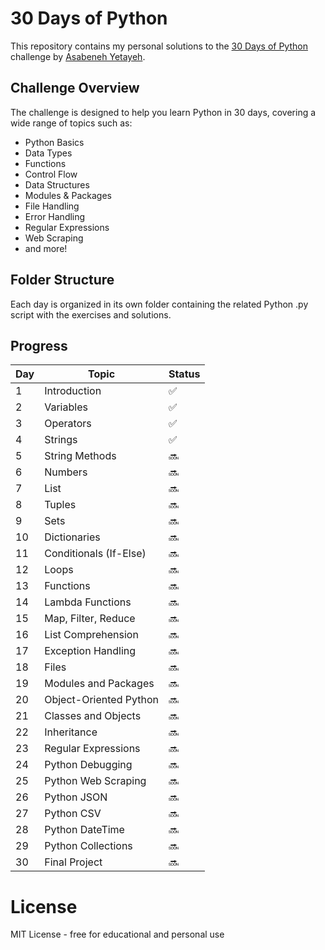 # 30 Days of Python

This repository contains my personal solutions to the [30 Days of Python](https://github.com/Asabeneh/30-Days-Of-Python) challenge by [Asabeneh Yetayeh](https://github.com/Asabeneh).

## Challenge Overview

The challenge is designed to help you learn Python in 30 days, covering a wide range of topics such as:

- Python Basics
- Data Types
- Functions
- Control Flow
- Data Structures
- Modules & Packages
- File Handling
- Error Handling
- Regular Expressions
- Web Scraping
- and more!

## Folder Structure

Each day is organized in its own folder containing the related Python .py script with the exercises and solutions.

## Progress

| Day | Topic                   | Status |
|-----|-------------------------|--------|
| 1   | Introduction            | ✅     |
| 2   | Variables               | ✅     |
| 3   | Operators               | ✅     |
| 4   | Strings                 | ✅     |
| 5   | String Methods          | 🔜     |
| 6   | Numbers                 | 🔜     |
| 7   | List                    | 🔜     |
| 8   | Tuples                  | 🔜     |
| 9   | Sets                    | 🔜     |
| 10  | Dictionaries            | 🔜     |
| 11  | Conditionals (If-Else)  | 🔜     |
| 12  | Loops                   | 🔜     |
| 13  | Functions               | 🔜     |
| 14  | Lambda Functions        | 🔜     |
| 15  | Map, Filter, Reduce     | 🔜     |
| 16  | List Comprehension      | 🔜     |
| 17  | Exception Handling      | 🔜     |
| 18  | Files                   | 🔜     |
| 19  | Modules and Packages    | 🔜     |
| 20  | Object-Oriented Python  | 🔜     |
| 21  | Classes and Objects     | 🔜     |
| 22  | Inheritance             | 🔜     |
| 23  | Regular Expressions     | 🔜     |
| 24  | Python Debugging        | 🔜     |
| 25  | Python Web Scraping     | 🔜     |
| 26  | Python JSON             | 🔜     |
| 27  | Python CSV              | 🔜     |
| 28  | Python DateTime         | 🔜     |
| 29  | Python Collections      | 🔜     |
| 30  | Final Project           | 🔜     |

# License
MIT License - free for educational and personal use
